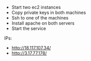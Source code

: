 * Start two ec2 instances
* Copy private keys in both machines
* Ssh to one of the machines
* Install apache on both servers
* Start the service

IPs:
* http://18.117.107.34/
* http://3.17.77.178/

